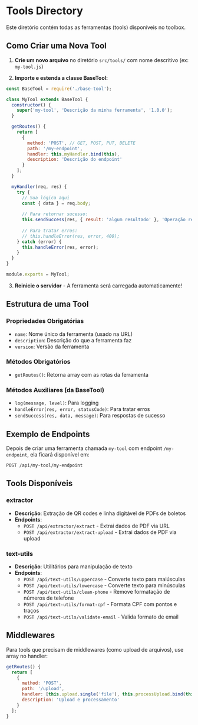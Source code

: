 # Tools Directory

Este diretório contém todas as ferramentas (tools) disponíveis no toolbox.

## Como Criar uma Nova Tool

1. **Crie um novo arquivo** no diretório `src/tools/` com nome descritivo (ex: `my-tool.js`)

2. **Importe e estenda a classe BaseTool:**

```javascript
const BaseTool = require('./base-tool');

class MyTool extends BaseTool {
  constructor() {
    super('my-tool', 'Descrição da minha ferramenta', '1.0.0');
  }

  getRoutes() {
    return [
      {
        method: 'POST', // GET, POST, PUT, DELETE
        path: '/my-endpoint',
        handler: this.myHandler.bind(this),
        description: 'Descrição do endpoint'
      }
    ];
  }

  myHandler(req, res) {
    try {
      // Sua lógica aqui
      const { data } = req.body;
      
      // Para retornar sucesso:
      this.sendSuccess(res, { result: 'algum resultado' }, 'Operação realizada');
      
      // Para tratar erros:
      // this.handleError(res, error, 400);
    } catch (error) {
      this.handleError(res, error);
    }
  }
}

module.exports = MyTool;
```

3. **Reinicie o servidor** - A ferramenta será carregada automaticamente!

## Estrutura de uma Tool

### Propriedades Obrigatórias
- `name`: Nome único da ferramenta (usado na URL)
- `description`: Descrição do que a ferramenta faz
- `version`: Versão da ferramenta

### Métodos Obrigatórios
- `getRoutes()`: Retorna array com as rotas da ferramenta

### Métodos Auxiliares (da BaseTool)
- `log(message, level)`: Para logging
- `handleError(res, error, statusCode)`: Para tratar erros
- `sendSuccess(res, data, message)`: Para respostas de sucesso

## Exemplo de Endpoints

Depois de criar uma ferramenta chamada `my-tool` com endpoint `/my-endpoint`, ela ficará disponível em:

```
POST /api/my-tool/my-endpoint
```

## Tools Disponíveis

### extractor
- **Descrição**: Extração de QR codes e linha digitável de PDFs de boletos
- **Endpoints**:
  - `POST /api/extractor/extract` - Extrai dados de PDF via URL
  - `POST /api/extractor/extract-upload` - Extrai dados de PDF via upload

### text-utils
- **Descrição**: Utilitários para manipulação de texto
- **Endpoints**:
  - `POST /api/text-utils/uppercase` - Converte texto para maiúsculas
  - `POST /api/text-utils/lowercase` - Converte texto para minúsculas
  - `POST /api/text-utils/clean-phone` - Remove formatação de números de telefone
  - `POST /api/text-utils/format-cpf` - Formata CPF com pontos e traços
  - `POST /api/text-utils/validate-email` - Valida formato de email

## Middlewares

Para tools que precisam de middlewares (como upload de arquivos), use array no handler:

```javascript
getRoutes() {
  return [
    {
      method: 'POST',
      path: '/upload',
      handler: [this.upload.single('file'), this.processUpload.bind(this)],
      description: 'Upload e processamento'
    }
  ];
}
```